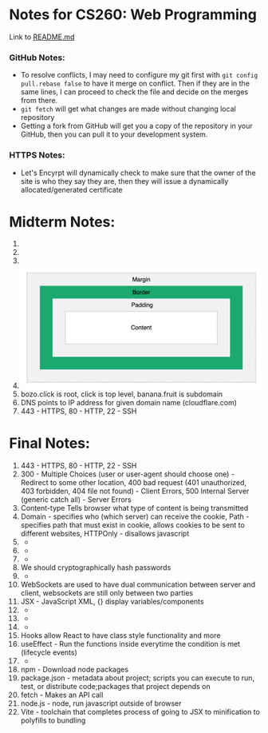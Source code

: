 # Notes for CS260: Web Programming
Link to [README.md](https://github.com/SpencerYoung66/startup/blob/main/README.md)

### GitHub Notes:
- To resolve conflicts, I may need to configure my git first with `git config pull.rebase false` to have it merge on conflict. Then if they are in the same lines, I can proceed to check the file and decide on the merges from there.
- `git fetch` will get what changes are made without changing local repository
- Getting a fork from GitHub will get you a copy of the repository in your GitHub, then you can pull it to your development system.

### HTTPS Notes:
- Let's Encyrpt will dynamically check to make sure that the owner of the site is who they say they are, then they will issue a dynamically allocated/generated certificate

# Midterm Notes:
1. 
2. 
3. 
15. ![CSS Box Model](images/CSSBoxModel.png)
30. bozo.click is root, click is top level, banana.fruit is subdomain
32. DNS points to IP address for given domain name (cloudflare.com)
33. 443 - HTTPS, 80 - HTTP, 22 - SSH



# Final Notes:
1. 443 - HTTPS, 80 - HTTP, 22 - SSH
2. 300 - Multiple Choices (user or user-agent should choose one) - Redirect to some other location, 400 bad request (401 unauthorized, 403 forbidden, 404 file not found) - Client Errors, 500 Internal Server (generic catch all) - Server Errors
3. Content-type Tells browser what type of content is being transmitted
4. Domain - specifies who (which server) can receive the cookie, Path - specifies path that must exist in cookie, allows cookies to be sent to different websites, HTTPOnly - disallows javascript 
5. -
6. -
7. -
8. We should cryptographically hash passwords
9. -
10. WebSockets are used to have dual communication between server and client, websockets are still only between two parties
11. JSX - JavaScript XML, {} display variables/components
12. -
13. -
14. -
15. Hooks allow React to have class style functionality and more
16. useEffect - Run the functions inside everytime the condition is met (lifecycle events)
17. -
18. npm - Download node packages
19. package.json - metadata about project; scripts you can execute to run, test, or distribute code;packages that project depends on
20. fetch - Makes an API call
21. node.js - node, run javascript outside of browser
22. Vite - toolchain that completes process of going to JSX to minification to polyfills to bundling